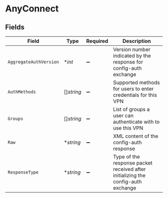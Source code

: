 # AnyConnect


## Fields

| Field                                                                            | Type                                                                             | Required                                                                         | Description                                                                      |
| -------------------------------------------------------------------------------- | -------------------------------------------------------------------------------- | -------------------------------------------------------------------------------- | -------------------------------------------------------------------------------- |
| `AggregateAuthVersion`                                                           | **int*                                                                           | :heavy_minus_sign:                                                               | Version number indicated by the response for config-auth exchange                |
| `AuthMethods`                                                                    | []*string*                                                                       | :heavy_minus_sign:                                                               | Supported methods for users to enter credentials for this VPN                    |
| `Groups`                                                                         | []*string*                                                                       | :heavy_minus_sign:                                                               | List of groups a user can authenticate with to use this VPN                      |
| `Raw`                                                                            | **string*                                                                        | :heavy_minus_sign:                                                               | XML content of the config-auth response                                          |
| `ResponseType`                                                                   | **string*                                                                        | :heavy_minus_sign:                                                               | Type of the response packet received after initializing the config-auth exchange |